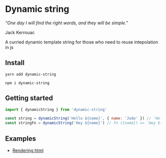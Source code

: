 # Dynamic string

*“One day I will find the right words, and they will be simple.”*

Jack Kerrouac

A curried dynamic template string for those who need to reuse intepolation in js


## Install

`yarn add dynamic-string`

`npm i dynamic-string`

## Getting started

```js
import { dynamicString } from 'dynamic-string'

const string = dynamicString('Hello ${name}', { name: 'João' }) // 'Hello João'
const stringFn = dynamicString('Hey ${name}') // fn ({name}) => `Hey ${name}`
```
## Examples

- [Rendering html](https://codesandbox.io/s/dynamic-string-html-interpolation-ym90q?file=/src/index.js)
